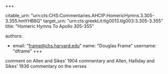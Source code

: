 +++


citable_urn: "urn:cts:CHS:Commentaries.AHCIP:HomericHymns.3.305-3.355.hmYHB8Q"
target_urn: "urn:cts:greekLit:tlg0013.tlg003:3.305-3.355"
title: "Homeric Hymns To Apollo 305-355"

authors:
- email: "frame@chs.harvard.edu"
  name: "Douglas Frame"
  username: "dframe"
+++

<p>comment on Allen and Sikes’ 1904 commentary and Allen, Halliday and Sikes’ 1936 commentary on the verses</p>